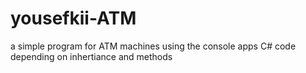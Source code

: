 # yousefkii-ATM
a simple program for ATM machines using the console apps C# code
depending on inhertiance and methods
